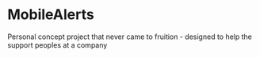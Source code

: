 # MobileAlerts
Personal concept project that never came to fruition - designed to help the support peoples at a company
